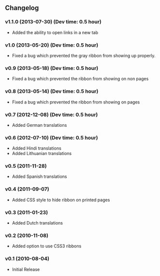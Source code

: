 ## Changelog ##

### v1.1.0 (2013-07-30) (Dev time: 0.5 hour) ###
* Added the ability to open links in a new tab

### v1.0 (2013-05-20) (Dev time: 0.5 hour) ###
* Fixed a bug which prevented the gray ribbon from showing up properly.

### v0.9 (2013-05-18) (Dev time: 0.5 hour) ###
* Fixed a bug which prevented the ribbon from showing on non pages

### v0.8 (2013-05-14) (Dev time: 0.5 hour) ###
* Fixed a bug which prevented the ribbon from showing on pages

### v0.7 (2012-12-08) (Dev time: 0.5 hour) ###
* Added German translations

### v0.6 (2012-07-10) (Dev time: 0.5 hour) ###
*   Added Hindi translations
*   Added Lithuanian translations

### v0.5 (2011-11-28) ###
*   Added Spanish translations

### v0.4 (2011-09-07) ###
*   Added CSS style to hide ribbon on printed pages

### v0.3 (2011-01-23) ###
*   Added Dutch translations

### v0.2 (2010-11-08) ###
*   Added option to use CSS3 ribbons

### v0.1 (2010-08-04) ###
*   Initial Release
